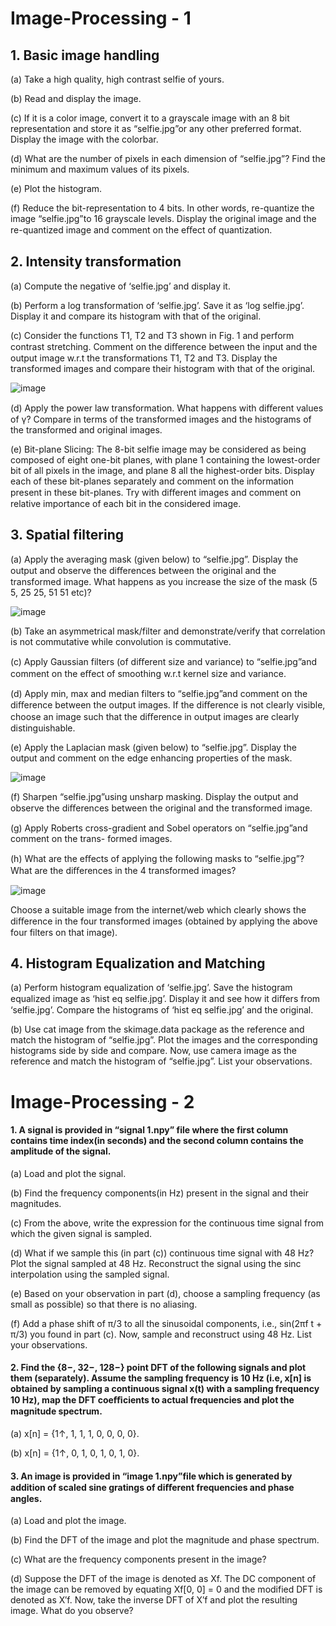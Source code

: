 # Image-Processing - 1 
## 1. Basic image handling

(a) Take a high quality, high contrast selfie of yours.

(b) Read and display the image.

(c) If it is a color image, convert it to a grayscale image with an 8 bit representation and store it
as “selfie.jpg”or any other preferred format. Display the image with the colorbar.

(d) What are the number of pixels in each dimension of “selfie.jpg”? Find the minimum and
maximum values of its pixels.

(e) Plot the histogram.

(f) Reduce the bit-representation to 4 bits. In other words, re-quantize the image “selfie.jpg”to 16
grayscale levels. Display the original image and the re-quantized image and comment on the
eﬀect of quantization.


## 2. Intensity transformation

(a) Compute the negative of ‘selfie.jpg’ and display it.

(b) Perform a log transformation of ‘selfie.jpg’. Save it as ‘log selfie.jpg’. Display it and compare
its histogram with that of the original.

(c) Consider the functions T1, T2 and T3 shown in Fig. 1 and perform contrast stretching. Comment
on the diﬀerence between the input and the output image w.r.t the transformations T1, T2 and
T3.
Display the transformed images and compare their histogram with that of the original.

![image](https://github.com/user-attachments/assets/c6285f45-499b-455b-b2f3-2dd86a62243e)

(d) Apply the power law transformation. What happens with diﬀerent values of γ? Compare in
terms of the transformed images and the histograms of the transformed and original images.


(e) Bit-plane Slicing: The 8-bit selfie image may be considered as being composed of eight one-bit
planes, with plane 1 containing the lowest-order bit of all pixels in the image, and plane 8
all the highest-order bits. Display each of these bit-planes separately and comment on the
information present in these bit-planes. Try with diﬀerent images and comment on relative
importance of each bit in the considered image.

## 3. Spatial filtering

(a) Apply the averaging mask (given below) to “selfie.jpg”. Display the output and observe the diﬀerences between the original and the transformed image. What happens as you increase the size of the mask (5 5, 25 25, 51 51 etc)?

![image](https://github.com/user-attachments/assets/fd361d85-4f63-46cc-9c7e-2f29d18c91aa)

(b) Take an asymmetrical mask/filter and demonstrate/verify that correlation is not commutative
while convolution is commutative.

(c) Apply Gaussian filters (of diﬀerent size and variance) to “selfie.jpg”and comment on the eﬀect
of smoothing w.r.t kernel size and variance.

(d) Apply min, max and median filters to “selfie.jpg”and comment on the diﬀerence between the
output images. If the diﬀerence is not clearly visible, choose an image such that the diﬀerence
in output images are clearly distinguishable.

(e) Apply the Laplacian mask (given below) to “selfie.jpg”. Display the output and comment on
the edge enhancing properties of the mask.

![image](https://github.com/user-attachments/assets/bf91df88-e6a4-4ec8-ba5f-f7dbb99a8e95)

(f) Sharpen “selfie.jpg”using unsharp masking. Display the output and observe the diﬀerences
between the original and the transformed image.

(g) Apply Roberts cross-gradient and Sobel operators on “selfie.jpg”and comment on the trans-
formed images.

(h) What are the eﬀects of applying the following masks to “selfie.jpg”? What are the diﬀerences
in the 4 transformed images?

![image](https://github.com/user-attachments/assets/3f8f7e25-b08d-4a24-851e-febd851e1efe)

Choose a suitable image from the internet/web which clearly shows the diﬀerence in the four
transformed images (obtained by applying the above four filters on that image).

## 4. Histogram Equalization and Matching

(a) Perform histogram equalization of ‘selfie.jpg’. Save the histogram equalized image as ‘hist eq selfie.jpg’.
Display it and see how it diﬀers from ‘selfie.jpg’. Compare the histograms of ‘hist eq selfie.jpg’
and the original.

(b) Use cat image from the skimage.data package as the reference and match the histogram of
“selfie.jpg”. Plot the images and the corresponding histograms side by side and compare.
Now, use camera image as the reference and match the histogram of “selfie.jpg”. List your
observations.


# Image-Processing - 2

#### 1. A signal is provided in “signal 1.npy” file where the first column contains time index(in seconds) and the second column contains the amplitude of the signal.

(a) Load and plot the signal.

(b) Find the frequency components(in Hz) present in the signal and their magnitudes.

(c) From the above, write the expression for the continuous time signal from which the given signal
is sampled.

(d) What if we sample this (in part (c)) continuous time signal with 48 Hz? Plot the signal sampled
at 48 Hz. Reconstruct the signal using the sinc interpolation using the sampled signal.

(e) Based on your observation in part (d), choose a sampling frequency (as small as possible) so
that there is no aliasing.

(f) Add a phase shift of π/3 to all the sinusoidal components, i.e., sin(2πf t + π/3) you found in
part (c). Now, sample and reconstruct using 48 Hz. List your observations.

#### 2. Find the {8−, 32−, 128−} point DFT of the following signals and plot them (separately). Assume the sampling frequency is 10 Hz (i.e, x[n] is obtained by sampling a continuous signal x(t) with a sampling frequency 10 Hz), map the DFT coeﬃcients to actual frequencies and plot the magnitude spectrum.

(a) x[n] = {1↑, 1, 1, 1, 0, 0, 0, 0}.

(b) x[n] = {1↑, 0, 1, 0, 1, 0, 1, 0}.

#### 3. An image is provided in “image 1.npy”file which is generated by addition of scaled sine gratings of diﬀerent frequencies and phase angles.

(a) Load and plot the image.

(b) Find the DFT of the image and plot the magnitude and phase spectrum.

(c) What are the frequency components present in the image?

(d) Suppose the DFT of the image is denoted as Xf. The DC component of the image can be
removed by equating Xf[0, 0] = 0 and the modified DFT is denoted as X′f. Now, take the
inverse DFT of X′f and plot the resulting image. What do you observe?



















